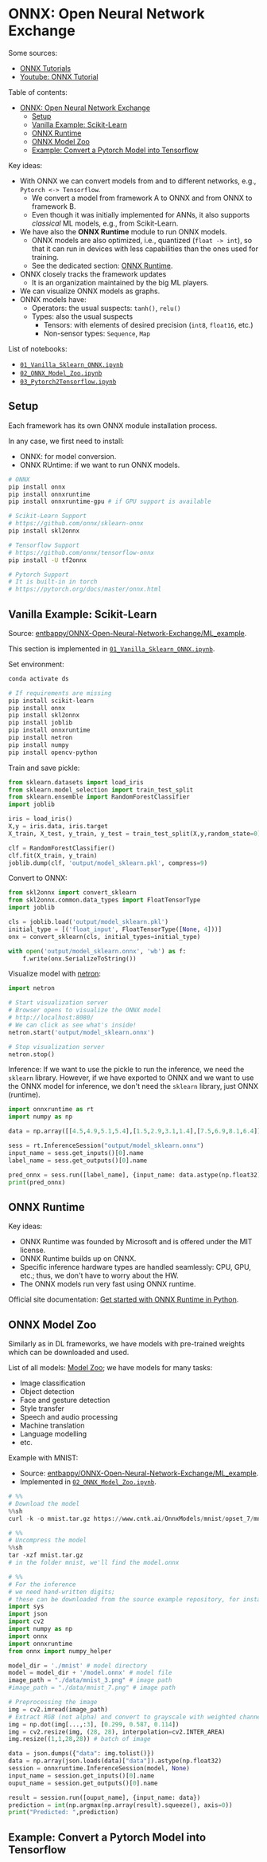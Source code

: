 # ONNX: Open Neural Network Exchange

Some sources:

- [ONNX Tutorials](https://github.com/onnx/tutorials)
- [Youtube: ONNX Tutorial](https://www.youtube.com/watch?v=BEXQS6_YB8A&list=PLkz_y24mlSJZJx9sQJCyFZt50S4ji1PeR)

Table of contents:

- [ONNX: Open Neural Network Exchange](#onnx-open-neural-network-exchange)
  - [Setup](#setup)
  - [Vanilla Example: Scikit-Learn](#vanilla-example-scikit-learn)
  - [ONNX Runtime](#onnx-runtime)
  - [ONNX Model Zoo](#onnx-model-zoo)
  - [Example: Convert a Pytorch Model into Tensorflow](#example-convert-a-pytorch-model-into-tensorflow)

Key ideas:

- With ONNX we can convert models from and to different networks, e.g., `Pytorch <-> Tensorflow`.
  - We convert a model from framework A to ONNX and from ONNX to framework B.
  - Even though it was initially implemented for ANNs, it also supports *classical* ML models, e.g., from Scikit-Learn.
- We have also the **ONNX Runtime** module to run ONNX models.
  - ONNX models are also optimized, i.e., quantized (`float -> int`), so that it can run in devices with less capabilities than the ones used for training.
  - See the dedicated section: [ONNX Runtime](#onnx-runtime).
- ONNX closely tracks the framework updates
  - It is an organization maintained by the big ML players.
- We can visualize ONNX models as graphs.
- ONNX models have:
  - Operators: the usual suspects: `tanh()`, `relu()`
  - Types: also the usual suspects
    - Tensors: with elements of desired precision (`int8`, `float16`, etc.)
    - Non-sensor types: `Sequence`, `Map`

List of notebooks:

- [`01_Vanilla_Sklearn_ONNX.ipynb`](01_Vanilla_Sklearn_ONNX.ipynb)
- [`02_ONNX_Model_Zoo.ipynb`](02_ONNX_Model_Zoo.ipynb)
- [`03_Pytorch2Tensorflow.ipynb`](03_Pytorch2Tensorflow.ipynb)


## Setup

Each framework has its own ONNX module installation process.

In any case, we first need to install:

- ONNX: for model conversion.
- ONNX RUntime: if we want to run ONNX models.

```bash
# ONNX
pip install onnx
pip install onnxruntime
pip install onnxruntime-gpu # if GPU support is available

# Scikit-Learn Support
# https://github.com/onnx/sklearn-onnx
pip install skl2onnx

# Tensorflow Support
# https://github.com/onnx/tensorflow-onnx
pip install -U tf2onnx

# Pytorch Support
# It is built-in in torch
# https://pytorch.org/docs/master/onnx.html
```

## Vanilla Example: Scikit-Learn

Source: [entbappy/ONNX-Open-Neural-Network-Exchange/ML_example](https://github.com/entbappy/ONNX-Open-Neural-Network-Exchange/tree/master/ML_example).

This section is implemented in [`01_Vanilla_Sklearn_ONNX.ipynb`](./01_Vanilla_Sklearn_ONNX.ipynb).

Set environment:

```bash
conda activate ds

# If requirements are missing
pip install scikit-learn
pip install onnx
pip install skl2onnx
pip install joblib
pip install onnxruntime
pip install netron
pip install numpy
pip install opencv-python
```

Train and save pickle:

```python
from sklearn.datasets import load_iris
from sklearn.model_selection import train_test_split
from sklearn.ensemble import RandomForestClassifier
import joblib

iris = load_iris()
X,y = iris.data, iris.target
X_train, X_test, y_train, y_test = train_test_split(X,y,random_state=0)

clf = RandomForestClassifier()
clf.fit(X_train, y_train)
joblib.dump(clf, 'output/model_sklearn.pkl', compress=9)
```

Convert to ONNX:

```python
from skl2onnx import convert_sklearn
from skl2onnx.common.data_types import FloatTensorType
import joblib

cls = joblib.load('output/model_sklearn.pkl')
initial_type = [('float_input', FloatTensorType([None, 4]))]
onx = convert_sklearn(cls, initial_types=initial_type)

with open('output/model_sklearn.onnx', 'wb') as f:
    f.write(onx.SerializeToString())
```

Visualize model with [netron](https://github.com/lutzroeder/Netron):

```python
import netron

# Start visualization server
# Browser opens to visualize the ONNX model
# http://localhost:8080/
# We can click as see what's inside!
netron.start('output/model_sklearn.onnx')

# Stop visualization server
netron.stop()
```

Inference: If we want to use the pickle to run the inference, we need the `sklearn` library. However, if we have exported to ONNX and we want to use the ONNX model for inference, we don't need the `sklearn` library, just ONNX (runtime).

```python
import onnxruntime as rt
import numpy as np

data = np.array([[4.5,4.9,5.1,5.4],[1.5,2.9,3.1,1.4],[7.5,6.9,8.1,6.4]])

sess = rt.InferenceSession("output/model_sklearn.onnx")
input_name = sess.get_inputs()[0].name
label_name = sess.get_outputs()[0].name

pred_onnx = sess.run([label_name], {input_name: data.astype(np.float32)})[0]
print(pred_onnx)
```

## ONNX Runtime

Key ideas:

- ONNX Runtime was founded by Microsoft and is offered under the MIT license.
- ONNX Runtime builds up on ONNX.
- Specific inference hardware types are handled seamlessly: CPU, GPU, etc.; thus, we don't have to worry about the HW.
- The ONNX models run very fast using ONNX runtime.

Official site documentation: [Get started with ONNX Runtime in Python](https://onnxruntime.ai/docs/get-started/with-python.html).

## ONNX Model Zoo

Similarly as in DL frameworks, we have models with pre-trained weights which can be downloaded and used.

List of all models: [Model Zoo](https://github.com/onnx/models); we have models for many tasks:

- Image classification
- Object detection
- Face and gesture detection
- Style transfer
- Speech and audio processing
- Machine translation
- Language modelling
- etc.

Example with MNIST:

- Source: [entbappy/ONNX-Open-Neural-Network-Exchange/ML_example](https://github.com/entbappy/ONNX-Open-Neural-Network-Exchange/tree/master/ML_example).
- Implemented in [`02_ONNX_Model_Zoo.ipynb`](02_ONNX_Model_Zoo.ipynb).

```python
# %%
# Download the model
%%sh
curl -k -o mnist.tar.gz https://www.cntk.ai/OnnxModels/mnist/opset_7/mnist.tar.gz

# %%
# Uncompress the model
%%sh
tar -xzf mnist.tar.gz
# in the folder mnist, we'll find the model.onnx

# %%
# For the inference
# we need hand-written digits;
# these can be downloaded from the source example repository, for instance.
import sys
import json
import cv2
import numpy as np
import onnx
import onnxruntime
from onnx import numpy_helper

model_dir = './mnist' # model directory
model = model_dir + '/model.onnx' # model file
image_path = "./data/mnist_3.png" # image path
#image_path = "./data/mnist_7.png" # image path

# Preprocessing the image
img = cv2.imread(image_path)
# Extract RGB (not alpha) and convert to grayscale with weighted channel values
img = np.dot(img[...,:3], [0.299, 0.587, 0.114])
img = cv2.resize(img, (28, 28), interpolation=cv2.INTER_AREA)
img.resize((1,1,28,28)) # batch of image

data = json.dumps({"data": img.tolist()})
data = np.array(json.loads(data)["data"]).astype(np.float32)
session = onnxruntime.InferenceSession(model, None)
input_name = session.get_inputs()[0].name
ouput_name = session.get_outputs()[0].name

result = session.run([ouput_name], {input_name: data})
prediction = int(np.argmax(np.array(result).squeeze(), axis=0))
print("Predicted: ",prediction)
```

## Example: Convert a Pytorch Model into Tensorflow


